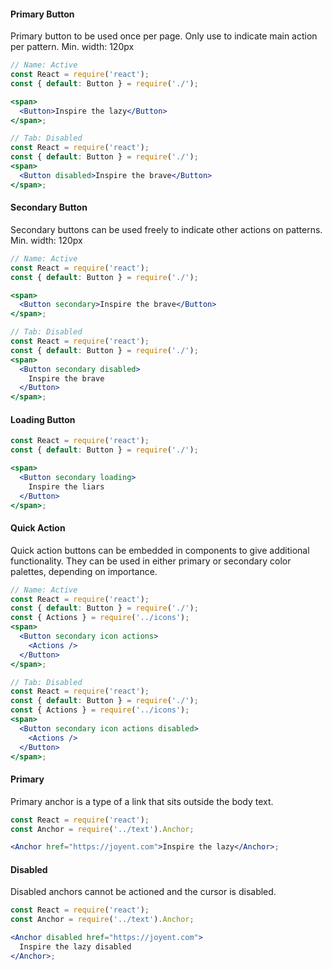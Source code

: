 #### Primary Button

Primary button to be used once per page. Only use to indicate main action per pattern.
Min. width: 120px

```jsx
// Name: Active
const React = require('react');
const { default: Button } = require('./');

<span>
  <Button>Inspire the lazy</Button>
</span>;

// Tab: Disabled
const React = require('react');
const { default: Button } = require('./');
<span>
  <Button disabled>Inspire the brave</Button>
</span>;
```

#### Secondary Button

Secondary buttons can be used freely to indicate other actions on patterns.
Min. width: 120px

```jsx
// Name: Active
const React = require('react');
const { default: Button } = require('./');

<span>
  <Button secondary>Inspire the brave</Button>
</span>;

// Tab: Disabled
const React = require('react');
const { default: Button } = require('./');
<span>
  <Button secondary disabled>
    Inspire the brave
  </Button>
</span>;
```

#### Loading Button

```jsx
const React = require('react');
const { default: Button } = require('./');

<span>
  <Button secondary loading>
    Inspire the liars
  </Button>
</span>;
```

#### Quick Action

Quick action buttons can be embedded in components to give additional functionality. They can be used in either primary or secondary color palettes, depending on importance.

```jsx
// Name: Active
const React = require('react');
const { default: Button } = require('./');
const { Actions } = require('../icons');
<span>
  <Button secondary icon actions>
    <Actions />
  </Button>
</span>;

// Tab: Disabled
const React = require('react');
const { default: Button } = require('./');
const { Actions } = require('../icons');
<span>
  <Button secondary icon actions disabled>
    <Actions />
  </Button>
</span>;
```

#### Primary

Primary anchor is a type of a link that sits outside the body text.

```jsx
const React = require('react');
const Anchor = require('../text').Anchor;

<Anchor href="https://joyent.com">Inspire the lazy</Anchor>;
```

#### Disabled

Disabled anchors cannot be actioned and the cursor is disabled.

```jsx
const React = require('react');
const Anchor = require('../text').Anchor;

<Anchor disabled href="https://joyent.com">
  Inspire the lazy disabled
</Anchor>;
```
